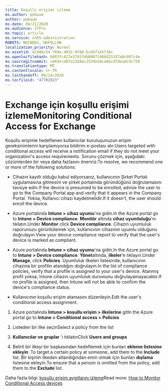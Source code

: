 ```yaml
---
title: Koşullu erişimi izleme
ms.author: pebaum
author: pebaum
ms.date: 04/21/2020
ms.audience: ITPro
ms.topic: article
ms.service: o365-administration
ROBOTS: NOINDEX, NOFOLLOW
localization_priority: Normal
ms.assetid: dcb86c54-769e-4832-9f88-bc45f1e5f36c
ms.openlocfilehash: 6083fc427e3791fdb0907198b525337a0c987c4e
ms.sourcegitcommit: c6692ce0fa1358ec3529e59ca0ecdfdea4cdc759
ms.translationtype: MT
ms.contentlocale: tr-TR
ms.lasthandoff: 09/14/2020
ms.locfileid: "47702923"
---
```

# <a name="monitoring-conditional-access-for-exchange"></a><span data-ttu-id="b9190-102">Exchange için koşullu erişimi izleme</span><span class="sxs-lookup"><span data-stu-id="b9190-102">Monitoring Conditional Access for Exchange</span></span>

<span data-ttu-id="b9190-103">Koşullu erişimle hedeflenen kullanıcılar kuruluşunuzun erişim gereksinimlerini karşılamıyorsa bildirim e-postası alır.</span><span class="sxs-lookup"><span data-stu-id="b9190-103">Users targeted with conditional access will receive a notification email if they do not meet your organization's access requirements.</span></span> <span data-ttu-id="b9190-104">Sorunu çözmek için, aşağıdaki çözümlerden bir veya daha fazlasını öneririz:</span><span class="sxs-lookup"><span data-stu-id="b9190-104">To resolve, we recommend one or more of the following solutions:</span></span>
  
- <span data-ttu-id="b9190-105">Cihazın kayıtlı olduğu kabul ediyorsanız, kullanıcının Şirket Portalı uygulamasına gitmesini ve şirket portalında göründüğünü doğrulamasını tavsiye edin.</span><span class="sxs-lookup"><span data-stu-id="b9190-105">If the device is presumed to be enrolled, advise the user to go to the Company Portal app and verify that it appears in the Company Portal.</span></span> <span data-ttu-id="b9190-106">Yoksa, Kullanıcı cihazı kaydetmelidir.</span><span class="sxs-lookup"><span data-stu-id="b9190-106">If it doesn't, the user should enroll the device.</span></span>
    
- <span data-ttu-id="b9190-107">Azure portalında **Intune \> cihaz uyumu**'na gidin.</span><span class="sxs-lookup"><span data-stu-id="b9190-107">In the Azure portal go to **Intune \> Device compliance**.</span></span> <span data-ttu-id="b9190-108">**Monitör** altında **cihaz uyumluluğu**'nı tıklatın.</span><span class="sxs-lookup"><span data-stu-id="b9190-108">Under **Monitor** click **Device compliance**.</span></span> <span data-ttu-id="b9190-109">Cihazın uyumluluk raporunuzu görüntülemek için, kullanıcının cihazının uyumlu olduğunu doğrulayın.</span><span class="sxs-lookup"><span data-stu-id="b9190-109">View your device compliance report to verify that the user's device is marked as compliant.</span></span> 
    
- <span data-ttu-id="b9190-110">Azure portalında **Intune \> cihaz uyumu**'na gidin.</span><span class="sxs-lookup"><span data-stu-id="b9190-110">In the Azure portal go to **Intune \> Device compliance**.</span></span> <span data-ttu-id="b9190-111">**Yönet**altında, **ilkeler**'e tıklayın.</span><span class="sxs-lookup"><span data-stu-id="b9190-111">Under **Manage**, click **Policies**.</span></span> <span data-ttu-id="b9190-112">Uyumluluk ilkeleri listesinde, kullanıcının cihazına bir profilin atandığını doğrulayın.</span><span class="sxs-lookup"><span data-stu-id="b9190-112">In the list of compliance policies, verify that a profile is assigned to your user's device.</span></span> <span data-ttu-id="b9190-113">Atanmış profil yoksa, Intune cihazın uyumluluk durumunu doğrulayamayacaktır.</span><span class="sxs-lookup"><span data-stu-id="b9190-113">If no profile is assigned, then Intune will not be able to confirm the device's compliance status.</span></span> 
    
- <span data-ttu-id="b9190-114">Kullanıcının koşullu erişim atamasını düzenleyin.</span><span class="sxs-lookup"><span data-stu-id="b9190-114">Edit the user's conditional access assignment.</span></span>
    
1. <span data-ttu-id="b9190-115">Azure portalında **Intune \> koşullu erişim \> ilkelerine** git</span><span class="sxs-lookup"><span data-stu-id="b9190-115">In the Azure portal go to **Intune \> Conditional access \> Policies**</span></span>
    
2. <span data-ttu-id="b9190-116">Listeden bir ilke seçin</span><span class="sxs-lookup"><span data-stu-id="b9190-116">Select a policy from the list</span></span>
    
3. <span data-ttu-id="b9190-117">**Kullanıcılar ve gruplar** 'ı tıklatın</span><span class="sxs-lookup"><span data-stu-id="b9190-117">Click **Users and groups**</span></span>
    
4. <span data-ttu-id="b9190-118">Belirli bir ilkeyi bir başkasından hedeflemek için bunları **ekleme listesine ekleyin** .</span><span class="sxs-lookup"><span data-stu-id="b9190-118">To target a certain policy at someone, add them to the **Include** list.</span></span> <span data-ttu-id="b9190-119">Bir kişinin ilkeden atlandığından emin olmak için bunları **dışlama** listesine ekleyin.</span><span class="sxs-lookup"><span data-stu-id="b9190-119">To ensure that a person is omitted from the policy, add them to the **Exclude** list.</span></span> 
    
<span data-ttu-id="b9190-120">Daha fazla bilgi: [koşullu erişim aygıtlarını izleme](https://docs.microsoft.com/intune/conditional-access-exchange-monitor)</span><span class="sxs-lookup"><span data-stu-id="b9190-120">Read more: [How to Monitor Conditional Access devices](https://docs.microsoft.com/intune/conditional-access-exchange-monitor)</span></span>
  

